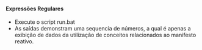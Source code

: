 #### Expressões Regulares

- Execute o script run.bat
- As saídas demonstram uma sequencia de números, a qual é apenas a exibição de dados da utilização de conceitos relacionados ao manifesto reativo.
